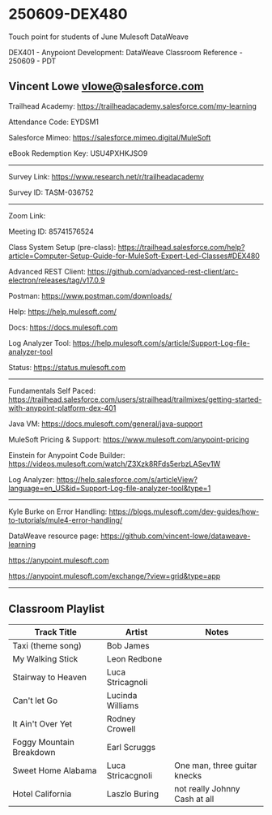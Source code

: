 # 250609-DEX480

Touch point for students of June Mulesoft DataWeave

DEX401 - Anypoiont Development: DataWeave Classroom Reference - 250609 - PDT

Vincent Lowe
vlowe@salesforce.com
-------------------------------------------------------------------------------------------------------------------
Trailhead Academy:						https://trailheadacademy.salesforce.com/my-learning

Attendance Code:							EYDSM1

Salesforce Mimeo:							https://salesforce.mimeo.digital/MuleSoft

eBook Redemption Key:					USU4PXHKJSO9

-------------------------------------------------------------------------------------------------------------------
Survey Link:								https://www.research.net/r/trailheadacademy

Survey ID:									TASM-036752

-------------------------------------------------------------------------------------------------------------------
Zoom Link:                          

Meeting ID:                         85741576524

Class System Setup (pre-class): https://trailhead.salesforce.com/help?article=Computer-Setup-Guide-for-MuleSoft-Expert-Led-Classes#DEX480

Advanced REST Client: https://github.com/advanced-rest-client/arc-electron/releases/tag/v17.0.9

Postman: https://www.postman.com/downloads/

Help: https://help.mulesoft.com/

Docs: https://docs.mulesoft.com

Log Analyzer Tool: https://help.mulesoft.com/s/article/Support-Log-file-analyzer-tool

Status: https://status.mulesoft.com 
   
------------------------------------------------------------------------------

Fundamentals Self Paced: https://trailhead.salesforce.com/users/strailhead/trailmixes/getting-started-with-anypoint-platform-dex-401

Java VM: https://docs.mulesoft.com/general/java-support

MuleSoft Pricing & Support: https://www.mulesoft.com/anypoint-pricing

Einstein for Anypoint Code Builder: https://videos.mulesoft.com/watch/Z3Xzk8RFds5erbzLASev1W

Log Analyzer: https://help.salesforce.com/s/articleView?language=en_US&id=Support-Log-file-analyzer-tool&type=1

------------------------------------------------------------------------------

Kyle Burke on Error Handling: https://blogs.mulesoft.com/dev-guides/how-to-tutorials/mule4-error-handling/

DataWeave resource page: https://github.com/vincent-lowe/dataweave-learning

https://anypoint.mulesoft.com

https://anypoint.mulesoft.com/exchange/?view=grid&type=app

-------------------------------------------------------------------------------------------------------------------
Classroom Playlist
-------------------------------------------------------------------------------------------------------------------
|Track Title|Artist|Notes|
|-----------|------|-----|
|Taxi (theme song)|Bob James||
|My Walking Stick|Leon Redbone||
|Stairway to Heaven|Luca Stricagnoli||
|Can't let Go|Lucinda Williams||
|It Ain't Over Yet|Rodney Crowell||
|Foggy Mountain Breakdown|Earl Scruggs||
|Sweet Home Alabama|Luca Stricacgnoli|One man, three guitar knecks|
|Hotel California|Laszlo Buring|not really Johnny Cash at all|














  
